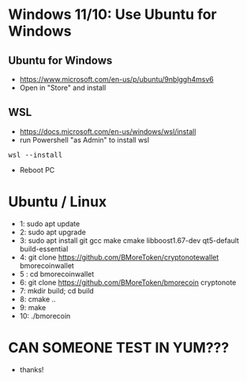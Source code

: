 # Windows 11/10: Use Ubuntu for Windows
## Ubuntu for Windows
* https://www.microsoft.com/en-us/p/ubuntu/9nblggh4msv6
* Open in "Store" and install
## WSL
* https://docs.microsoft.com/en-us/windows/wsl/install
* run Powershell "as Admin" to install wsl
<pre>
wsl --install
</pre>
* Reboot PC


# Ubuntu / Linux
* 1: sudo apt update
* 2: sudo apt upgrade
* 3: sudo apt install git gcc make cmake libboost1.67-dev qt5-default build-essential
* 4: git clone https://github.com/BMoreToken/cryptonotewallet bmorecoinwallet
* 5 : cd bmorecoinwallet
* 6: git clone https://github.com/BMoreToken/bmorecoin cryptonote
* 7: mkdir build; cd build
* 8: cmake ..
* 9: make
* 10: ./bmorecoin

# CAN SOMEONE TEST IN YUM???
* thanks!


